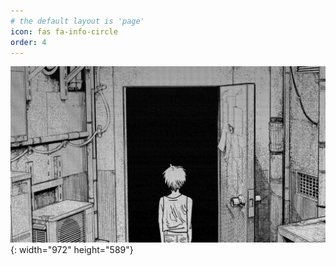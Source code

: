 ```yaml
---
# the default layout is 'page'
icon: fas fa-info-circle
order: 4
---
```


![Desktop View](/assets/img/sample/bg.jpg){: width="972" height="589"}
